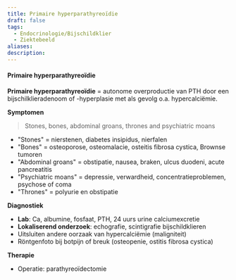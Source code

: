 ```yaml
---
title: Primaire hyperparathyreoïdie
draft: false
tags:
  - Endocrinologie/Bijschildklier
  - Ziektebeeld
aliases: 
description: 
---
```


#### Primaire hyperparathyreoïdie
**Primaire hyperparathyreoïdie** =  autonome overproductie van PTH door een bijschilklieradenoom of -hyperplasie met als gevolg o.a. hypercalciëmie.

**Symptomen**
> Stones, bones, abdominal groans, thrones and psychiatric moans

- "Stones" = nierstenen, diabetes insipidus, nierfalen
- "Bones" = osteoporose, osteomalacie, osteitis fibrosa cystica, Brownse tumoren
- "Abdominal groans" = obstipatie, nausea, braken, ulcus duodeni, acute pancreatitis
- "Psychiatric moans" = depressie, verwardheid, concentratieproblemen, psychose of coma
- "Thrones" = polyurie en obstipatie

**Diagnostiek**
- **Lab**: Ca, albumine, fosfaat, PTH, 24 uurs urine calciumexcretie
- **Lokaliserend onderzoek**: echografie, scintigrafie bijschildklieren
- Uitsluiten andere oorzaak van hypercalciëmie (maligniteit)
- Röntgenfoto bij botpijn of breuk (osteopenie, ostitis fibrosa cystica)

**Therapie**
- Operatie: parathyreoïdectomie